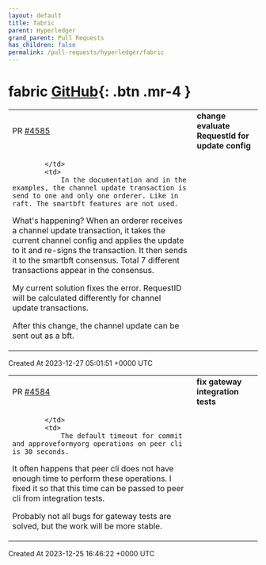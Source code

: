 ```yaml
---
layout: default
title: fabric
parent: Hyperledger
grand_parent: Pull Requests
has_children: false
permalink: /pull-requests/hyperledger/fabric
---
```


# fabric <span class="fs-3 right-align">[GitHub](https://github.com/hyperledger/fabric){: .btn .mr-4 }</span>


<div>
    <table>
        <tr>
            <td>
                PR <a href="https://github.com/hyperledger/fabric/pull/4585" class=".btn">#4585</a>
            </td>
            <td>
                <b>
                    change evaluate RequestId for update config
                </b>
            </td>
        </tr>
        <tr>
            <td>
                
            </td>
            <td>
                In the documentation and in the examples, the channel update transaction is send to one and only one orderer. Like in raft. The smartbft features are not used.

What's happening?
When an orderer receives a channel update transaction, it takes the current channel config and applies the update to it and re-signs the transaction. It then sends it to the smartbft consensus. Total 7 different transactions appear in the consensus.

My current solution fixes the error. RequestID will be calculated differently for channel update transactions.

After this change, the channel update can be sent out as a bft.
            </td>
        </tr>
    </table>
    <div class="right-align">
        Created At 2023-12-27 05:01:51 +0000 UTC
    </div>
</div>

<div>
    <table>
        <tr>
            <td>
                PR <a href="https://github.com/hyperledger/fabric/pull/4584" class=".btn">#4584</a>
            </td>
            <td>
                <b>
                    fix gateway integration tests
                </b>
            </td>
        </tr>
        <tr>
            <td>
                
            </td>
            <td>
                The default timeout for commit and approveformyorg operations on peer cli is 30 seconds.
It often happens that peer cli does not have enough time to perform these operations.
I fixed it so that this time can be passed to peer cli from integration tests.

Probably not all bugs for gateway tests are solved, but the work will be more stable.
            </td>
        </tr>
    </table>
    <div class="right-align">
        Created At 2023-12-25 16:46:22 +0000 UTC
    </div>
</div>

